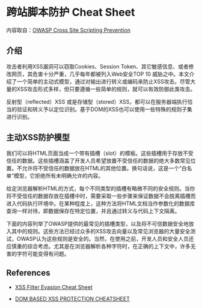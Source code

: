 # 跨站脚本防护 Cheat Sheet

内容取自：[OWASP Cross Site Scripting Prevention](nodejs%20security%20checklist.mdhttps://cheatsheetseries.owasp.org/cheatsheets/Cross_Site_Scripting_Prevention_Cheat_Sheet.html)

## 介绍

攻击者利用XSS漏洞可以窃取Cookies、Session Token、其它敏感信息、或者修改网页，其危害十分严重，几乎每年都被列入Web安全TOP 10 威胁之中。本文介绍了一个简单的主动式模型，通过对输出进行转义或编码来防止XSS攻击。尽管大量的XSS攻击形式多样，但只要遵循一些简单的规则，就可以有效防御此类攻击。

反射型（reflected）XSS 或是存储型（stored）XSS，都可以在服务器端执行恰当的验证和转义予以定位识别。基于DOM的XSS也可以使用一些特殊的规则子集进行识别。

## 主动XSS防护模型

我们可以将HTML页面当成一个带有插槽（slot）的模板。这些插槽用于存放不受信任的数据。这些插槽涵盖了开发人员希望放置不受信任的数据的绝大多数常见位置。不允许将不受信任的数据放在HTML的其他位置。换句话说，这是一个“白名单”模型，它拒绝所有未明确允许的内容。

给定浏览器解析HTML的方式，每个不同类型的插槽有略微不同的安全规则。当你将不受信任的数据存放在插槽中时，需要采取一些步骤来保证数据不会脱离插槽而进入代码执行环境中。在某种程度上，这种方法将HTML文档当作参数化的数据库查询一样对待，即数据保存在特定位置，并且通过转义与代码上下文隔离。

下面的内容列举了OWASP提供的最常见的插槽类型，以及将不可信数据安全地放入其中的规则。这些方法已经过众多的XSS攻击向量以及常见浏览器的大量安全测试，OWASP认为这些规则是安全的。当然，在使用之前，开发人员和安全人员还应慎重的综合考虑。尤其是在浏览器解析各种字符时，在正确的上下文中，许多无害的字符可能变得有问题。

###





## References
-  [XSS Filter Evasion Cheat Sheet](https://owasp.org/www-community/xss-filter-evasion-cheatsheet)

- [DOM BASED XSS PROTECTION CHEATSHEET](https://cheatsheetseries.owasp.org/cheatsheets/DOM_based_XSS_Prevention_Cheat_Sheet.html)